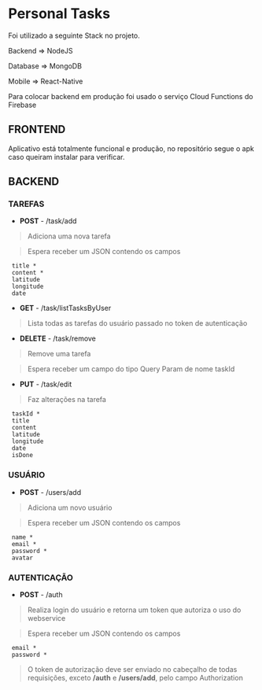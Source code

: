 # Personal Tasks
Foi utilizado a seguinte Stack no projeto.

Backend => NodeJS

Database => MongoDB

Mobile => React-Native

Para colocar backend em produção foi usado o serviço Cloud Functions do Firebase

## FRONTEND

Aplicativo está totalmente funcional e  produção, no repositório segue o apk caso queiram instalar para verificar.

## BACKEND

### TAREFAS
+ **POST** - /task/add

> Adiciona uma nova tarefa

> Espera receber um JSON contendo os campos

```
 title *
 content *
 latitude
 longitude
 date
```
+ **GET** - /task/listTasksByUser

> Lista todas as tarefas do usuário passado no token de autenticação

+ **DELETE** - /task/remove

> Remove uma tarefa 

> Espera receber um campo do tipo Query Param de nome taskId

+ **PUT** - /task/edit
> Faz alterações na tarefa
```
 taskId *
 title
 content
 latitude
 longitude
 date
 isDone
```

### USUÁRIO
+ **POST** - /users/add

> Adiciona um novo usuário

> Espera receber um JSON contendo os campos

```
 name *
 email *
 password *
 avatar
```

### AUTENTICAÇÃO
+ **POST** - /auth

> Realiza login do usuário e retorna um token que autoriza o uso do webservice

> Espera receber um JSON contendo os campos

```
 email *
 password *
```

> O token de autorização deve ser enviado no cabeçalho de todas requisições, exceto **/auth** e **/users/add**, pelo campo Authorization
